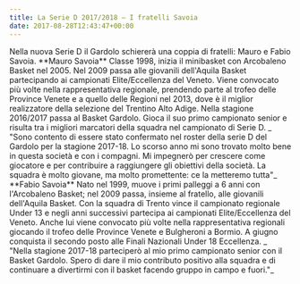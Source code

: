 ```yaml
---
title: La Serie D 2017/2018 – I fratelli Savoia
date: 2017-08-28T12:43:47+00:00
---
```

Nella nuova Serie D il Gardolo schiererà una coppia di fratelli: Mauro e Fabio Savoia. \*\*Mauro Savoia\*\* Classe 1998, inizia il minibasket con Arcobaleno Basket nel 2005. Nel 2009 passa alle giovanili dell'Aquila Basket partecipando ai campionati Elite/Eccellenza del Veneto. Viene convocato più volte nella rappresentativa regionale, prendendo parte al trofeo delle Province Venete e a quello delle Regioni nel 2013, dove è il miglior realizzatore della selezione del Trentino Alto Adige. Nella stagione 2016/2017 passa al Basket Gardolo. Gioca il suo primo campionato senior e risulta tra i migliori marcatori della squadra nel campionato di Serie D. \_ "Sono contento di essere stato confermato nel roster della serie D del Gardolo per la stagione 2017-18. Lo scorso anno mi sono trovato molto bene in questa società e con i compagni. Mi impegnerò per crescere come giocatore e per contribuire a raggiungere gli obiettivi della società. La squadra è molto giovane, ma molto promettente: ce la metteremo tutta"\_ \*\*Fabio Savoia\*\* Nato nel 1999, muove i primi palleggi a 6 anni con l'Arcobaleno Basket; nel 2009 passa, insieme al fratello, alle giovanili dell'Aquila Basket. Con la squadra di Trento vince il campionato regionale Under 13 e negli anni successivi partecipa ai campionati Elite/Eccellenza del Veneto. Anche lui viene convocato più volte nella rappresentativa regionali giocando il trofeo delle Province Venete e Bulgheroni a Bormio. A giugno conquista il secondo posto alle Finali Nazionali Under 18 Eccellenza. \_ "Nella stagione 2017-18 parteciperò al mio primo campionato senior con il Basket Gardolo. Spero di dare il mio contributo positivo alla squadra e di continuare a divertirmi con il basket facendo gruppo in campo e fuori."\_